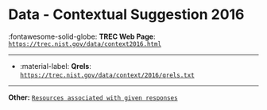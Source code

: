 # Data - Contextual Suggestion 2016 

:fontawesome-solid-globe: **TREC Web Page**: [`https://trec.nist.gov/data/context2016.html`](https://trec.nist.gov/data/context2016.html)

---

- :material-label: **Qrels**: [`https://trec.nist.gov/data/context/2016/qrels.txt`](https://trec.nist.gov/data/context/2016/qrels.txt)


---

**Other:** [`Resources associated with given responses`](https://trec.nist.gov/data/qa/2016_LiveQA/resources.xml)
